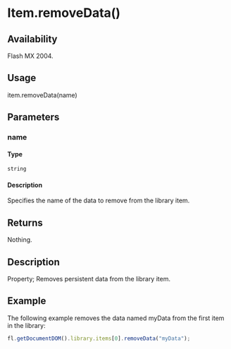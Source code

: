 # Item.removeData()

## Availability

Flash MX 2004.

## Usage

item.removeData(name)

## Parameters

### **name**

#### Type

```typescript
string
```

#### Description

Specifies the name of the data to remove from the library item.

## Returns

Nothing.

## Description

Property; Removes persistent data from the library item.

## Example

The following example removes the data named myData from the first item in the library:

```javascript
fl.getDocumentDOM().library.items[0].removeData("myData");
```

